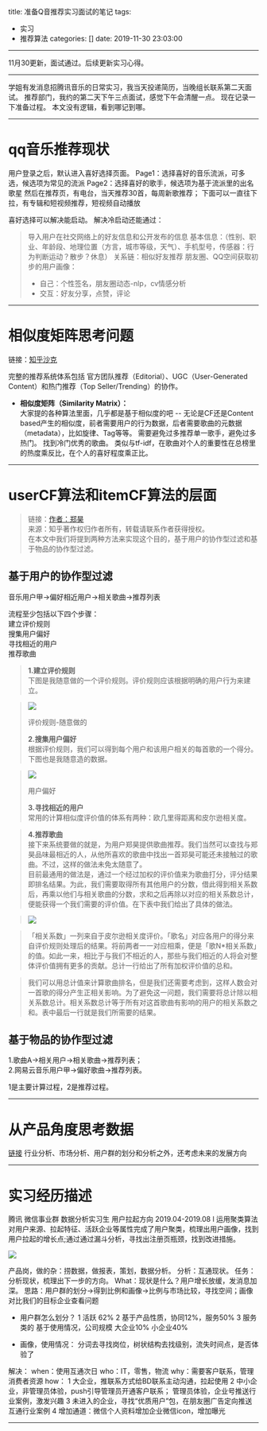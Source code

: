 title: 准备Q音推荐实习面试的笔记
tags:
  - 实习
  - 推荐算法
categories: []
date: 2019-11-30 23:03:00
---
11月30更新，面试通过。后续更新实习心得。

----
学姐有发消息招腾讯音乐的日常实习，我当天投递简历，当晚组长联系第二天面试。
推荐部门，我约的第二天下午三点面试，感觉下午会清醒一点。
现在记录一下准备过程。
本文没有逻辑，看到哪记到哪。

---

# qq音乐推荐现状

用户登录之后，默认进入喜好选择页面。
Page1：选择喜好的音乐流派，可多选，候选项为常见的流派
Page2：选择喜好的歌手，候选项为基于流派里的出名歌星
然后在推荐页，有电台，当天推荐30首，每周新歌推荐；
下面可以一直往下拉，有专辑和短视频推荐，短视频自动播放

喜好选择可以解决能启动。
解决冷启动还能通过：
> 导入用户在社交网络上的好友信息和公开发布的信息
> 基本信息：（性别、职业、年龄段、地理位置（方言，城市等级，天气）、手机型号，传感器：行为判断运动？散步？休息）
> 关系链：相似好友推荐
> 朋友圈、QQ空间获取初步的用户画像：
> - 自己：个性签名，朋友圈动态-nlp，cv情感分析
> - 交互：好友分享，点赞，评论
> 
> 

---
# 相似度矩阵思考问题
链接：[知乎沙克](https://link.jianshu.com/?t=https://www.zhihu.com/question/26743347/answer/34542247)  

完整的推荐系统体系包括 官方团队推荐（Editorial）、UGC（User-Generated Content）和热门推荐（Top Seller/Trending）的协作。

- **相似度矩阵（Similarity Matrix）：**  
大家提的各种算法里面，几乎都是基于相似度的吧 -- 无论是CF还是Content based产生的相似度，前者需要用户的行为数据，后者需要歌曲的元数据（metadata），比如旋律、Tag等等。
需要避免过多推荐单一歌手，避免过多热门。
找到冷门优秀的歌曲。
类似与tf-idf，在歌曲对个人的重要性在总榜里的热度乘反比，在个人的喜好程度乘正比。
---
#  userCF算法和itemCF算法的层面 

> 链接：[作者：郑昊](https://link.jianshu.com?t=https://www.zhihu.com/question/26743347/answer/65777210)  
> 来源：知乎著作权归作者所有，转载请联系作者获得授权。  
> 在本文中我们将提到两种方法来实现这个目的，基于用户的协作型过滤和基于物品的协作型过滤。

## 基于用户的协作型过滤
 音乐用户甲->偏好相近用户->相关歌曲->推荐列表

流程至少包括以下四个步骤：  
建立评价规则  
搜集用户偏好  
寻找相近的用户  
推荐歌曲

  > **1.建立评价规则**  
> 下图是我随意做的一个评价规则。评价规则应该根据明确的用户行为来建立。

> ![](https://liyuanimage.oss-cn-beijing.aliyuncs.com/img/20191119203521.png)
> 
> 评价规则-随意做的
> 
>   
> **2.搜集用户偏好**  
> 根据评价规则，我们可以得到每个用户和该用户相关的每首歌的一个得分。 下图也是我随意造的数据。

> ![](https://liyuanimage.oss-cn-beijing.aliyuncs.com/img/20191119203536.png)
> 
> 用户偏好
> 
>   
> **3.寻找相近的用户**  
> 常用的计算相似度评价值的体系有两种：欧几里得距离和皮尔逊相关度。

> **4.推荐歌曲**  
> 接下来系统要做的就是，为用户郑昊提供歌曲推荐。我们当然可以查找与郑昊品味最相近的人，从他所喜欢的歌曲中找出一首郑昊可能还未接触过的歌曲。不过，这样的做法未免太随意了。  
> 目前最通用的做法是，通过一个经过加权的评价值来为歌曲打分，评分结果即排名结果。为此，我们需要取得所有其他用户的分数，借此得到相关系数后，再乘以他们与相关歌曲的分数，求和之后再除以对应的相关系数总计，便能获得一个我们需要的评价值。在下表中我们给出了具体的做法。

> ![](https://liyuanimage.oss-cn-beijing.aliyuncs.com/img/20191119203705.png)


> 「相关系数」一列来自于皮尔逊相关度评价。「歌名」对应各用户的得分来自评价规则处理后的结果。将前两者一一对应相乘，便是「歌N*相关系数」的值。如此一来，相比于与我们不相近的人，那些与我们相近的人将会对整体评价值拥有更多的贡献。总计一行给出了所有加权评价值的总和。

> 我们可以用总计值来计算歌曲排名，但是我们还需要考虑到，这样人数会对一首歌的得分产生正相关影响。为了避免这一问题，我们需要将总计除以相关系数总计。相关系数总计等于所有对这首歌曲有影响的用户的相关系数之和。表中最后一行就是我们所需要的结果。

## 基于物品的协作型过滤
1.歌曲A->相关用户->相关歌曲->推荐列表；  
2.网易云音乐用户甲->偏好歌曲->推荐列表。

1是主要计算过程，2是推荐过程。

---
# 从产品角度思考数据


[链接](http://www.chanpin100.com/article/100147)
行业分析、市场分析、用户群的划分和分析之外，还考虑未来的发展方向

---

# 实习经历描述

腾讯 微信事业群 数据分析实习生 用户拉起方向 2019.04-2019.08 l 运用聚类算法对用户来源、拉起特征、活跃企业等属性完成了用户聚类，梳理出用户画像，找到用户拉起的增长点;通过通过漏斗分析，寻找出注册页瓶颈，找到改进措施。

![](https://liyuanimage.oss-cn-beijing.aliyuncs.com/img/20191119221035.png)

产品岗，做的杂：捞数据，做报表，策划，数据分析。
分析：互通现状。
任务：分析现状，梳理出下一步的方向。
What：现状是什么？用户增长放缓，发消息加深。
思路：用户群的划分→得到比例和画像→比例与市场比较，寻找空间；画像对比我们的目标企业查看问题
- 用户群怎么划分？
1 活跃 62%
2 基于产品性质，协同12%，服务50%
3 服务类的 基于使用情况，公司规模 大企业10% 小企业40%

- 画像，使用情况：
分词去寻找岗位，树状结构去找级别，流失时间点，是否体验了

解决：
when：使用互通次日
who：IT，零售，物流
why：需要客户联系，管理消费者资源
how：
1 大企业，推联系方式给BD联系主动沟通，拉起使用
2 中小企业，非管理员体验，push引导管理员开通客户联系；  管理员体验，企业号推送行业案例，激发兴趣
3 未进入的企业，寻找“优质用户”包，在朋友圈广告定向推送互通行业案例
4 增加通道：微信个人资料增加企业微信icon，增加曝光

---
